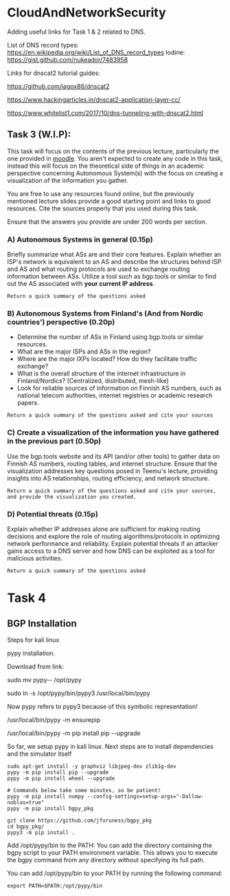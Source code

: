 # CloudAndNetworkSecurity



Adding useful links for Task 1 & 2 related to DNS.

List of DNS record types: https://en.wikipedia.org/wiki/List_of_DNS_record_types
Iodine: https://gist.github.com/nukeador/7483958



Links for dnscat2 tutorial guides: 

https://github.com/iagox86/dnscat2

https://www.hackingarticles.in/dnscat2-application-layer-cc/

https://www.whitelist1.com/2017/10/dns-tunneling-with-dnscat2.html

## Task 3 (W.I.P):
This task will focus on the contents of the previous lecture, particularly the one provided in [moodle](https://moodle.oulu.fi/pluginfile.php/2289617/mod_resource/content/1/Luento%207B%20internet.pdf).
You aren't expected to create any code in this task, instead this will focus on the theoretical side of things in an academic perspective concerning Autonomous System(s) with the focus on creating a visualization of the information you gather. 

You are free to use any resources found online,
but the previously mentioned lecture slides provide a good starting point and links to good resources. Cite the sources properly that you used during this task.

Ensure that the answers you provide are under 200 words per section.

### A) Autonomous Systems in general (0.15p)
Briefly summarize what ASs are and their core features. Explain whether an ISP's network is equivalent to an AS and describe the structures behind ISP and AS and what routing protocols are used to exchange routing information between ASs.
Utilize a tool such as bgp.tools or similar to find out the AS associated with **your current IP address**.

```
Return a quick summary of the questions asked
```

### B) Autonomous Systems from Finland's (And from Nordic countries') perspective (0.20p)
- Determine the number of ASs in Finland using bgp.tools or similar resources.
- What are the major ISPs and ASs in the region?
- Where are the major IXPs located? How do they facilitate traffic exchange?
- What is the overall structure of the internet infrastructure in Finland/Nordics? (Centralized, distributed, mesh-like)
- Look for reliable sources of information on Finnish AS numbers, such as national telecom authorities, internet registries or academic research papers.

```
Return a quick summary of the questions asked and cite your sources
```

### C) Create a visualization of the information you have gathered in the previous part (0.50p)
Use the bgp.tools website and its API (and/or other tools) to gather data on Finnish AS numbers, routing tables, and internet structure. Ensure that the visualization addresses key questions posed in Teemu's lecture, providing insights into AS relationships, routing efficiency, and network structure.

```
Return a quick summary of the questions asked and cite your sources, and provide the visualization you created.
```

### D) Potential threats (0.15p)
Explain whether IP addresses alone are sufficient for making routing decisions and explore the role of routing algorithms/protocols in optimizing network performance and reliability. Explain potential threats if an attacker gains access to a DNS server and how DNS can be exploited as a tool for malicious activities.

```
Return a quick summary of the questions asked
```




# Task 4

## BGP Installation

Steps for kali linux

pypy installation.

Download from link:

sudo mv pypy-<version>-<architecture> /opt/pypy

sudo ln -s /opt/pypy/bin/pypy3 /usr/local/bin/pypy

Now pypy refers to pypy3 because of this symbolic representation!

/usr/local/bin/pypy -m ensurepip

/usr/local/bin/pypy -m pip install pip --upgrade

So far, we setup pypy in kali linux. Next steps are to install dependencies and the simulator itself

```
sudo apt-get install -y graphviz libjpeg-dev zlib1g-dev
pypy -m pip install pip --upgrade
pypy -m pip install wheel --upgrade

# Commands below take some minutes, so be patient!
pypy -m pip install numpy --config-settings=setup-args="-Dallow-noblas=true"
pypy -m pip install bgpy_pkg

git clone https://github.com/jfuruness/bgpy_pkg
cd bgpy_pkg/
pypy3 -m pip install .

```

Add /opt/pypy/bin to the PATH:
You can add the directory containing the bgpy script to your PATH environment variable. This allows you to execute the bgpy command from any directory without specifying its full path.

You can add /opt/pypy/bin to your PATH by running the following command:
```
export PATH=$PATH:/opt/pypy/bin
```
